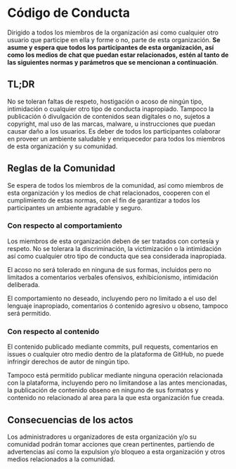 # Código de Conducta

Dirigido a todos los miembros de la organización asi como cualquier otro
usuario que participe en ella y forme o no, parte de esta organización. **Se
asume y espera que todos los participantes de esta organización, así como los
medios de chat que puedan estar relacionados, estén al tanto de las siguientes
normas y parámetros que se mencionan a continuación**.

## TL;DR

No se toleran faltas de respeto, hostigación o acoso de ningún tipo,
intimidación o cualquier otro tipo de conducta inapropiado. Tampoco la
publicación ó divulgación de contenidos sean digitales o no, sujetos a
copyright, mal uso de las marcas, malware, u instrucciones que puedan causar
daño a los usuarios. Es deber de todos los participantes colaborar en proveer
un ambiente saludable y enriquecedor para todos los miembros de esta
organización y su comunidad.

## Reglas de la Comunidad

Se espera de todos los miembros de la comunidad, así como miembros de esta
organización y los medios de chat relacionados, cooperen con el cumplimiento de
estas normas, con el fin de garantizar a todos los participantes un ambiente
agradable y seguro.

### Con respecto al comportamiento

Los miembros de esta organización deben de ser tratados con cortesía y respeto.
No se tolerara la discriminación, la victimización o la intimidación así como
cualquier otro tipo de conducta que sea considerada inapropiada.

El acoso no será tolerado en ninguna de sus formas, incluidos pero no limitados
a comentarios verbales ofensivos, exhibicionismo, intimidación deliberada.

El comportamiento no deseado, incluyendo pero no limitado a el uso del lenguaje inapropiado, comentarios ó contenido agresivo u obseno, tampoco será permitido.

### Con respecto al contenido

El contenido publicado mediante commits, pull requests, comentarios en issues
o cualquier otro medio dentro de la plataforma de GitHub, no puede infringir
derechos de autor de ningún tipo.

Tampoco está permitido publicar mediante ninguna operación relacionada con la
plataforma, incluyendo pero no limitandose a las antes mencionadas, la 
publicación de contenido obseno en ninguno de sus formatos y contenido no
relacionado al area para la que esta organización fue creada.

## Consecuencias de los actos

Los administradores u organizadores de esta organización y/o su comunidad podrán
tomar acciones que crean pertinentes, partiendo de advertencias así como la
expulsion y/o bloqueo a esta organización y otros medios relacionados a la
comunidad.

